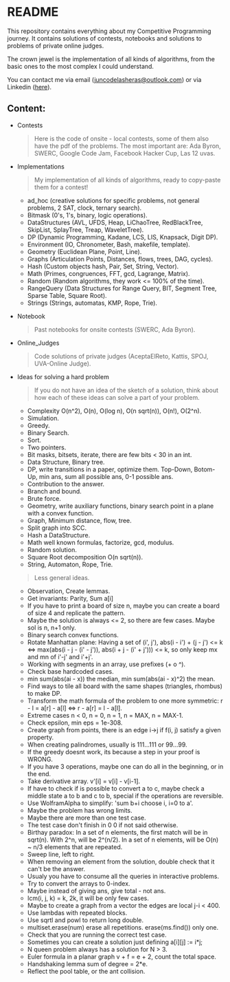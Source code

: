 # README
This repository contains everything about my Competitive Programming journey. It contains solutions of contests, notebooks and solutions to problems of private online judges.

The crown jewel is the implementation of all kinds of algorithms, from the basic ones to the most complex I could understand.

You can contact me via email ([juncodelasheras@outlook.com](mailto:juncodelasheras@outlook.com)) or via Linkedin ([here](https://www.linkedin.com/in/junco-de-las-heras-valenzuela/)).

## Content:
- Contests
  > Here is the code of onsite - local contests, some of them also have the pdf of the problems.
  The most important are: Ada Byron, SWERC, Google Code Jam, Facebook Hacker Cup, Las 12 uvas.
- Implementations
  > My implementation of all kinds of algorithms, ready to copy-paste them for a contest!
  - ad_hoc (creative solutions for specific problems, not general problems, 2 SAT, clock, ternary search).
  - Bitmask (0's, 1's, binary, logic operations).
  - DataStructures (AVL, UFDS, Heap, LiChaoTree, RedBlackTree, SkipList, SplayTree, Treap, WaveletTree).
  - DP (Dynamic Programming, Kadane, LCS, LIS, Knapsack, Digit DP).
  - Environment (IO, Chronometer, Bash, makefile, template).
  - Geometry (Euclidean Plane, Point, Line).
  - Graphs (Articulation Points, Distances, flows, trees, DAG, cycles).
  - Hash (Custom objects hash, Pair, Set, String, Vector).
  - Math (Primes, congruences, FFT, gcd, Lagrange, Matrix).
  - Random (Random algorithms, they work <= 100% of the time).
  - RangeQuery (Data Structures for Range Query, BIT, Segment Tree, Sparse Table, Square Root).
  - Strings (Strings, automatas, KMP, Rope, Trie).

- Notebook
  > Past notebooks for onsite contests (SWERC, Ada Byron).
- Online_Judges
  > Code solutions of private judges (AceptaElReto, Kattis, SPOJ, UVA-Online Judge).
  
  
- Ideas for solving a hard problem
  > If you do not have an idea of the sketch of a solution, think about how each of these ideas can solve a part of your problem.
  - Complexity O(n^2), O(n), O(log n), O(n sqrt(n)), O(n!), O(2^n).
  - Simulation.
  - Greedy.
  - Binary Search.
  - Sort.
  - Two pointers.
  - Bit masks, bitsets, iterate, there are few bits < 30 in an int.
  - Data Structure, Binary tree.
  - DP, write transitions in a paper, optimize them. Top-Down, Botom-Up, min ans, sum all possible ans, 0-1 possible ans.
  - Contribution to the answer.
  - Branch and bound.
  - Brute force.
  - Geometry, write auxiliary functions, binary search point in a plane with a convex function.
  - Graph, Minimum distance, flow, tree.
  - Split graph into SCC.
  - Hash a DataStructure.
  - Math well known formulas, factorize, gcd, modulus.
  - Random solution.
  - Square Root decomposition O(n sqrt(n)). 
  - String, Automaton, Rope, Trie.
  > Less general ideas.
  - Observation, Create lemmas.
  - Get invariants: Parity, Sum a[i]
  - If you have to print a board of size n, maybe you can create a board of size 4 and replicate the pattern.
  - Maybe the solution is always <= 2, so there are few cases. Maybe sol is n, n+1 only.
  - Binary search convex functions.
  - Rotate Manhattan plane: Having a set of (i', j'), abs(i - i') + (j - j') <= k <=> max(abs(i - j - (i' - j')), abs(i + j - (i' + j'))) <= k, so only keep mx and mn of i'-j' and i'+j'.
  - Working with segments in an array, use prefixes (+ o ^).
  - Check base hardcoded cases.
  - min sum(abs(ai - x)) the median, min sum(abs(ai - x)^2) the mean.
  - Find ways to tile all board with the same shapes (triangles, rhombus) to make DP.
  - Transform the math formula of the problem to one more symmetric: r - l = a[r] - a[l] <=> r - a[r] = l - a[l].
  - Extreme cases n < 0, n = 0, n = 1, n = MAX, n = MAX-1.
  - Check epsilon, min eps = 1e-308.
  - Create graph from points, there is an edge i->j if f(i, j) satisfy a given property.
  - When creating palindromes, usually is 111...111 or 99...99.
  - If the greedy doesnt work, its because a step in your proof is WRONG.
  - If you have 3 operations, maybe one can do all in the beginning, or in the end.
  - Take derivative array. v'[i] = v[i] - v[i-1].
  - If have to check if is possible to convert a to c, maybe check a middle state a to b and c to b, special if the operations are reversible.
  - Use WolframAlpha to simplify: 'sum b+i choose i, i=0 to a'.
  - Maybe the problem has wrong limits.
  - Maybe there are more than one test case.
  - The test case don't finish in 0 0 if not said otherwise.
  - Birthay paradox: In a set of n elements, the first match will be in sqrt(n). With 2^n, will be 2^(n/2). In a set of n elements, will be O(n) ~ n/3 elements that are repeated.
  - Sweep line, left to right.
  - When removing an element from the solution, double check that it can't be the answer.
  - Usualy you have to consume all the queries in interactive problems. 
  - Try to convert the arrays to 0-index.
  - Maybe instead of giving ans, give total - not ans.
  - lcm(i, j, k) = k, 2k, it will be only few cases.
  - Maybe to create a graph from a vector the edges are local j-i < 400.
  - Use lambdas with repeated blocks.
  - Use sqrtl and powl to return long double.
  - multiset.erase(num) erase all repetitions. erase(ms.find()) only one.
  - Check that you are running the correct test case.
  - Sometimes you can create a solution just defining a[i][j] := i*j;
  - N queen problem always has a solution for N > 3.
  - Euler formula in a planar graph v + f = e + 2, count the total space.
  - Handshaking lemma sum of degree = 2*e.
  - Reflect the pool table, or the ant collision.
  
  
  
  
